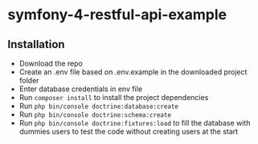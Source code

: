 # symfony-4-restful-api-example

## Installation

* Download the repo
* Create an .env file based on .env.example in the downloaded project folder
* Enter database credentials in env file
* Run `composer install` to install the project dependencies
* Run `php bin/console doctrine:database:create`
* Run `php bin/console doctrine:schema:create`
* Run `php bin/console doctrine:fixtures:load` to fill the database with dummies users to test the code without creating users at the start
